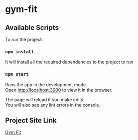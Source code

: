 # gym-fit

## Available Scripts

To run the project:

### `npm install`

It will install all the required dependencies to the project to run

### `npm start`

Runs the app in the development mode.<br />
Open [http://localhost:3000](http://localhost:3000) to view it in the browser.

The page will reload if you make edits.<br />
You will also see any lint errors in the console.

## Project Site Link

[Gym Fit](https://gym-fitt.netlify.app/)
